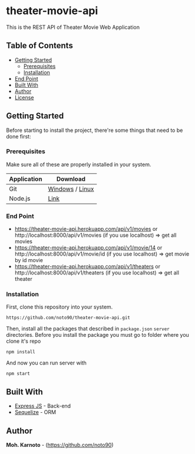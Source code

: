 ﻿# theater-movie-api
This is the REST API of Theater Movie Web Application

## Table of Contents

- [Getting Started](#getting-started)
  - [Prerequisites](#prerequisites)
  - [Installation](#installation)
- [End Point](#end-point)
- [Built With](#built-with)
- [Author](#author)
- [License](#license)

## Getting Started

Before starting to install the project, there're some things that need to be done first:

### Prerequisites

Make sure all of these are properly installed in your system.

| Application  | Download                                                                            |
| ------------ | ----------------------------------------------------------------------------------- |
| Git          | [Windows](https://gitforwindows.org/) / [Linux](https://git-scm.com/download/linux) |
| Node.js      | [Link](https://nodejs.org/en/download/)                                             |

### End Point
- https://theater-movie-api.herokuapp.com/api/v1/movies or http://localhost:8000/api/v1/movies (if you use localhost) => get all movies
- https://theater-movie-api.herokuapp.com/api/v1/movie/14 or http://localhost:8000/api/v1/movie/id (if you use localhost) => get movie   by id movie
- https://theater-movie-api.herokuapp.com/api/v1/theaters or http://localhost:8000/api/v1/theaters (if you use localhost) => get all theater 

### Installation

First, clone this repository into your system.

```
https://github.com/noto90/theater-movie-api.git
```

Then, install all the packages that described in `package.json` `server` directories. Before you install the package you must go to folder where you clone it's repo

```
npm install
```

And now you can run server with 
```
npm start
```

## Built With

- [Express JS](https://expressjs.com) - Back-end
- [Sequelize](https://sequelize.org) - ORM

## Author

**Moh. Karnoto** - (https://github.com/noto90)


